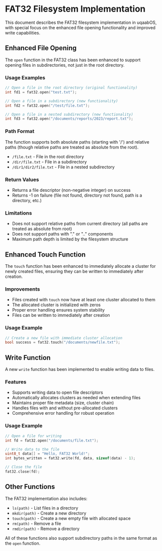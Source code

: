 # FAT32 Filesystem Implementation

This document describes the FAT32 filesystem implementation in uqaabOS, with special focus on the enhanced file opening functionality and improved write capabilities.

## Enhanced File Opening

The `open` function in the FAT32 class has been enhanced to support opening files in subdirectories, not just in the root directory.

### Usage Examples

```cpp
// Open a file in the root directory (original functionality)
int fd1 = fat32.open("test.txt");

// Open a file in a subdirectory (new functionality)
int fd2 = fat32.open("/test/file.txt");

// Open a file in a nested subdirectory (new functionality)
int fd3 = fat32.open("/documents/reports/2023/report.txt");
```

### Path Format

The function supports both absolute paths (starting with '/') and relative paths (though relative paths are treated as absolute from the root).

- `/file.txt` - File in the root directory
- `/dir/file.txt` - File in a subdirectory
- `/dir1/dir2/file.txt` - File in a nested subdirectory

### Return Values

- Returns a file descriptor (non-negative integer) on success
- Returns -1 on failure (file not found, directory not found, path is a directory, etc.)

### Limitations

- Does not support relative paths from current directory (all paths are treated as absolute from root)
- Does not support paths with "." or ".." components
- Maximum path depth is limited by the filesystem structure

## Enhanced Touch Function

The `touch` function has been enhanced to immediately allocate a cluster for newly created files, ensuring they can be written to immediately after creation.

### Improvements

- Files created with `touch` now have at least one cluster allocated to them
- The allocated cluster is initialized with zeros
- Proper error handling ensures system stability
- Files can be written to immediately after creation

### Usage Example

```cpp
// Create a new file with immediate cluster allocation
bool success = fat32.touch("/documents/newfile.txt");
```

## Write Function

A new `write` function has been implemented to enable writing data to files.

### Features

- Supports writing data to open file descriptors
- Automatically allocates clusters as needed when extending files
- Maintains proper file metadata (size, cluster chain)
- Handles files with and without pre-allocated clusters
- Comprehensive error handling for robust operation

### Usage Example

```cpp
// Open a file for writing
int fd = fat32.open("/documents/file.txt");

// Write data to the file
uint8_t data[] = "Hello, FAT32 World!";
int bytes_written = fat32.write(fd, data, sizeof(data) - 1);

// Close the file
fat32.close(fd);
```

## Other Functions

The FAT32 implementation also includes:

- `ls(path)` - List files in a directory
- `mkdir(path)` - Create a new directory
- `touch(path)` - Create a new empty file with allocated space
- `rm(path)` - Remove a file
- `rmdir(path)` - Remove a directory

All of these functions also support subdirectory paths in the same format as the `open` function.